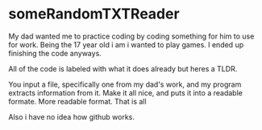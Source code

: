 # someRandomTXTReader
My dad wanted me to practice coding by coding something for him to use for work. Being the 17 year old i am i wanted to play games. I ended up finishing the code anyways.

All of the code is labeled with what it does already but heres a TLDR.

You input a file, specifically one from my dad's work, and my program extracts information from it. Make it all nice, and puts it into a readable formate. More readable format. That is all

Also i have no idea how github works.
